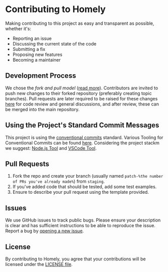 # Contributing to Homely
Making contributing to this project as easy and transparent as possible, whether it's:
- Reporting an issue
- Discussing the current state of the code
- Submitting a fix
- Proposing new features
- Becoming a maintainer

## Development Process
We chose the *fork and pull model* ([read more](https://docs.github.com/en/github/collaborating-with-issues-and-pull-requests/about-collaborative-development-models)). Contributors are invited to push new changes to their forked repository (preferably creating topic branches). Pull requests are later required to be raised for these changes <a href="https://github.com/dhruvshettty/homely-surveillance/pulls">here</a> for code review and general discussions, and after review, these can be merged into the main repository.

## Using the Project's Standard Commit Messages
This project is using the [conventional commits](https://www.conventionalcommits.org/en/v1.0.0/) standard. Various Tooling for Conventional Commits can be found <a href="https://www.conventionalcommits.org/en/v1.0.0/#tooling-for-conventional-commits">here</a>. Considering the project stackm we suggest: [Node.js Tool](https://github.com/commitizen/cz-cli) and [VSCode Tool](https://marketplace.visualstudio.com/items?itemName=vivaxy.vscode-conventional-commits). 

## Pull Requests
1. Fork the repo and create your branch (usually named `patch-%the number of PRs you've already made%`) from `staging`.
2. If you've added code that should be tested, add some test examples.
3. Ensure to describe your pull request using the template provided.

## Issues
We use GitHub issues to track public bugs. Please ensure your description is clear and has sufficient instructions to be able to reproduce the issue. Report a bug by <a href="https://github.com/dhruvshettty/homely-surveillance/issues">opening a new issue</a>.

## License
By contributing to Homely, you agree that your contributions will be licensed under the [LICENSE file](LICENSE).